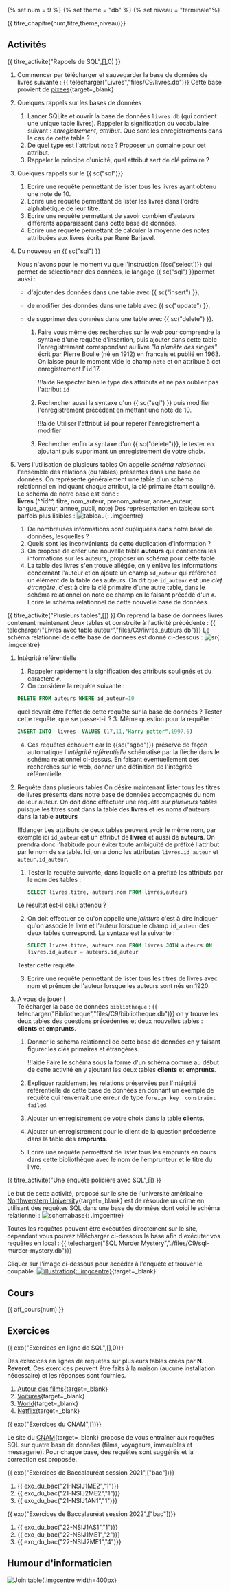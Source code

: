 {% set num = 9 %}
{% set theme = "db" %}
{% set niveau = "terminale"%}

{{ titre_chapitre(num,titre,theme,niveau)}}
 
 
## Activités 
{{ titre_activite("Rappels de SQL",[],0) }}

1. Commencer par télécharger et sauvegarder la base de données de livres suivante :
    {{ telecharger("Livres","files/C9/livres.db")}}
Cette base provient de [pixees](https://pixees.fr/informatiquelycee/term/c2.html){target=_blank}
2. Quelques rappels sur les bases de données
    1. Lancer SQLite et ouvrir la base de données `livres.db` (qui contient une unique table livres). Rappeler la signification du vocabulaire suivant : *enregistrement*, *attribut*. Que sont les enregistrements dans le cas de cette table ?
    2. De quel type est l'attribut `note` ? Proposer un domaine pour cet attribut.
    3. Rappeler le principe d'unicité, quel attribut sert de clé primaire ?

3. Quelques rappels sur le {{ sc("sql")}}
    1. Ecrire une requête permettant de lister tous les livres ayant obtenu une note de 10.
    2. Ecrire une requête permettant de lister les livres dans l'ordre alphabétique de leur titre.
    3. Ecrire une requête permettant de savoir combien d'auteurs différents apparaissent dans cette base de données.
    3. Ecrire une requete permettant de calculer la moyenne des notes attribuées aux livres écrits par René Barjavel.

4. Du nouveau en {{ sc("sql") }} 

    Nous n'avons pour le moment vu que l'instruction {{sc('select')}} qui permet de sélectionner des données, le langage {{ sc("sql") }}permet aussi :

    * d'ajouter des données dans une table avec {{ sc("insert") }},
    * de modifier des données dans une table avec {{ sc("update") }},
    * de supprimer des données dans une table avec {{ sc("delete") }}.

        1. Faire vous même des recherches sur le *web* pour comprendre la syntaxe d'une requête d'insertion, puis ajouter dans cette table l'enregistrement correspondant au livre *"la planète des singes"* écrit par Pierre Boulle (né en 1912) en francais et publié en 1963. On laisse pour le moment vide le champ `note` et on attribue à cet enregistrement l'`id` 17. 

            !!!aide 
                Respecter bien le type des attributs et ne pas oublier pas l'attribut `id`

        2. Rechercher aussi la syntaxe d'un {{ sc("sql") }} puis modifier l'enregistrement précédent en mettant une note de 10.

            !!!aide 
                Utiliser l'attribut `id` pour repérer l'enregistrement à modifier

        3. Rechercher enfin la syntaxe d'un {{ sc("delete")}}, le tester en ajoutant puis supprimant un enregistrement de votre choix.

5. Vers l'utilisation de plusieurs tables
On appelle *schéma relationnel* l'ensemble des relations (ou tables) présentes dans une base de données. On représente généralement une table d'un schéma relationnel en indiquant chaque attribut, la clé primaire étant souligné. Le schéma de notre base est donc :   
**livres** (^^id^^, titre, nom_auteur, prenom_auteur, annee_auteur, langue_auteur, annee_publi, note) 
Des représentation en tableau sont parfois plus lisibles :
![tableau](./images/C9/sgbd1.png){: .imgcentre}

    1. De nombreuses informations sont dupliquées dans notre base de données, lesquelles ?
    2. Quels sont les inconvénients de cette duplication d'information ?
    3. On propose de créer une nouvelle table **auteurs** qui contiendra les informations sur les auteurs, proposer un schéma pour cette table.
    4. La table des livres s'en trouve allégée, on y enlève les informations concernant l'auteur et on ajoute un champ `id_auteur` qui référence un élément de la table des auteurs. On dit que `id_auteur` est une *clef étrangère*, c'est à dire la clé primaire d'une autre table, dans le schéma relationnel on note ce champ en le faisant précédé d'un `#`. Ecrire le schéma relationnel de cette nouvelle base de données.

{{ titre_activite("Plusieurs tables",[]) }}
On reprend la base de données livres contenant maintenant deux tables et construite à l'activité précédente :
    {{ telecharger("Livres avec table auteur","files/C9/livres_auteurs.db")}}
Le schéma relationnel de cette base de données est donné ci-dessous :
![sr](./images/C9/sgbd2.png){: .imgcentre}

1. Intégrité référentielle

    1. Rappeler rapidement la signification des attributs soulignés et du caractère `#`.
    2. On considère la requête suivante :
    ```sql
    DELETE FROM auteurs WHERE id_auteur=10
    ```
    quel devrait être l'effet de cette requête sur la base de données ? Tester cette requête, que se passe-t-il ?
    3. Même question pour la requête  : 
    ```sql
    INSERT INTO  livres  VALUES (17,11,"Harry potter",1997,6)
    ```
    4. Ces requêtes échouent car le {{sc("sgbd")}} préserve de façon automatique l'*intégrité référentielle* schématisé par la flèche dans le schéma relationnel ci-dessus. En faisant éventuellement des recherches sur le web, donner une définition de l'intégrité référentielle.

2. Requête dans plusieurs tables
On désire maintenant lister tous les titres de livres présents dans notre base de données accompagnés du nom de leur auteur. On doit donc effectuer une requête *sur plusieurs tables* puisque les titres sont dans la table des **livres** et les noms d'auteurs dans la table **auteurs**

    !!!danger
        Les attributs de deux tables peuvent avoir le même nom, par exemple ici `id_auteur` est un attribut de **livres** et aussi de  **auteurs**. On prendra donc l'habitude pour éviter toute ambiguïté de préfixé l'attribut par le nom de sa table. Ici, on a donc les attributes `livres.id_auteur` et `auteur.id_auteur`. 

    1. Tester la requête suivante, dans laquelle on a préfixé les attributs par le nom des tables : 

        ```sql
        SELECT livres.titre, auteurs.nom FROM livres,auteurs
        ```
    Le résultat est-il celui attendu ?

    2. On doit effectuer ce qu'on appelle une *jointure* c'est à dire indiquer qu'on associe le livre et l'auteur lorsque le champ `id_auteur` des deux tables correspond. La syntaxe est la suivante : 

        ```sql
        SELECT livres.titre, auteurs.nom FROM livres JOIN auteurs ON 
        livres.id_auteur = auteurs.id_auteur
        ```
    Tester cette requête.

    3. Ecrire une requête permettant de lister tous les titres de livres avec nom et prénom de l'auteur lorsque les auteurs sont nés en 1920.

3. A vous de jouer !   
Télécharger la base de données `bibliotheque` :
{{ telecharger("Bibliotheque","files/C9/bibliotheque.db")}}
 on y trouve les deux tables des questions précédentes et deux nouvelles tables : **clients** et **emprunts**.

    1. Donner le schéma relationnel de cette base de données en y faisant figurer les clés primaires et étrangères. 

        !!!aide
            Faire le schéma sous la forme d'un schéma comme au début de cette activité en y ajoutant les deux tables **clients** et **emprunts**.

    2. Expliquer rapidement les relations préservées par l'intégrité référentielle de cette base de données en donnant un exemple de requête qui renverrait une erreur de type `foreign key  constraint failed`.

    3. Ajouter un enregistrement de votre choix dans la table **clients**.

    4. Ajouter un enregistrement pour le client de la question précédente dans la table des **emprunts**.

    5. Ecrire une requête permettant de lister tous les emprunts en cours dans cette bibliothèque avec le nom de l'emprunteur et le titre du livre.


{{ titre_activite("Une enquête policière avec SQL",[]) }}

Le but de cette activité, proposé sur le site de l'université américaine  [Northwerstern University](https://knightlab.northwestern.edu/){target=_blank} est de résoudre un crime en utilisant des requêtes SQL dans une base de données dont voici le schéma relationnel :
![schemabase](./images/C9/sqlmm.png){: .imgcentre}

Toutes les requêtes peuvent être exécutées directement sur le site, cependant vous pouvez télécharger ci-dessous la base afin d'exécuter vos requêtes en local :
{{ telecharger("SQL Murder Mystery","./files/C9/sql-murder-mystery.db")}}

Cliquer sur l'image ci-dessous pour accéder à l'enquête et trouver le coupable.
[![illustration](./images/C9/mm.png){: .imgcentre}](https://mystery.knightlab.com/walkthrough.html){target=_blank}


## Cours

{{ aff_cours(num) }}


## Exercices

{{ exo("Exercices en ligne de SQL",[],0)}}

Des exercices en lignes de requêtes sur plusieurs tables crées par **N. Reveret**. Ces exercices peuvent être faits à la maison (aucune installation nécessaire) et les réponses sont fournies.

1. [Autour des films](https://e-nsi.forge.aeif.fr/exercices_bdd/41_films/films/){target=_blank}
2. [Voitures](https://e-nsi.forge.aeif.fr/exercices_bdd/42_cars/cars/){target=_blank}
3. [World](https://e-nsi.forge.aeif.fr/exercices_bdd/51_world/world/){target=_blank}
4. [Netflix](https://e-nsi.forge.aeif.fr/exercices_bdd/52_netflix/netflix/){target=_blank}

{{ exo("Exercices du CNAM",[])}}

Le site du [CNAM](http://deptfod.cnam.fr/bd/tp){target=_blank} propose de vous entraîner aux requêtes SQL sur quatre base de données (films, voyageurs, immeubles et messagerie). Pour chaque base, des requêtes sont suggérés et la correction est proposée.

{{ exo("Exercices de Baccalauréat session 2021",["bac"])}}

1. {{ exo_du_bac("21-NSIJ1ME2","1")}} 
2. {{ exo_du_bac("21-NSIJ2ME2","1")}} 
2. {{ exo_du_bac("21-NSIJ1AN1","1")}} 

{{ exo("Exercices de Baccalauréat session 2022",["bac"])}}

1. {{ exo_du_bac("22-NSIJ1AS1","1")}} 
2. {{ exo_du_bac("22-NSIJ1ME1","2")}}
3. {{ exo_du_bac("22-NSIJ2ME1","4")}}


## Humour d'informaticien

![Join table](./images/C9/humor.jpg){.imgcentre width=400px}
